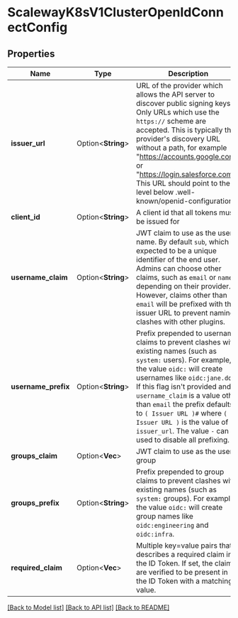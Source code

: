 # ScalewayK8sV1ClusterOpenIdConnectConfig

## Properties

Name | Type | Description | Notes
------------ | ------------- | ------------- | -------------
**issuer_url** | Option<**String**> | URL of the provider which allows the API server to discover public signing keys. Only URLs which use the `https://` scheme are accepted. This is typically the provider's discovery URL without a path, for example \"https://accounts.google.com\" or \"https://login.salesforce.com\". This URL should point to the level below .well-known/openid-configuration.  | [optional]
**client_id** | Option<**String**> | A client id that all tokens must be issued for | [optional]
**username_claim** | Option<**String**> | JWT claim to use as the user name. By default `sub`, which is expected to be a unique identifier of the end user. Admins can choose other claims, such as `email` or `name`, depending on their provider. However, claims other than `email` will be prefixed with the issuer URL to prevent naming clashes with other plugins.  | [optional]
**username_prefix** | Option<**String**> | Prefix prepended to username claims to prevent clashes with existing names (such as `system:` users). For example, the value `oidc:` will create usernames like `oidc:jane.doe`. If this flag isn't provided and `username_claim` is a value other than `email` the prefix defaults to `( Issuer URL )#` where `( Issuer URL )` is the value of `issuer_url`. The value `-` can be used to disable all prefixing.  | [optional]
**groups_claim** | Option<**Vec<String>**> | JWT claim to use as the user's group | [optional]
**groups_prefix** | Option<**String**> | Prefix prepended to group claims to prevent clashes with existing names (such as `system:` groups). For example, the value `oidc:` will create group names like `oidc:engineering` and `oidc:infra`.  | [optional]
**required_claim** | Option<**Vec<String>**> | Multiple key=value pairs that describes a required claim in the ID Token. If set, the claims are verified to be present in the ID Token with a matching value.  | [optional]

[[Back to Model list]](../README.md#documentation-for-models) [[Back to API list]](../README.md#documentation-for-api-endpoints) [[Back to README]](../README.md)


